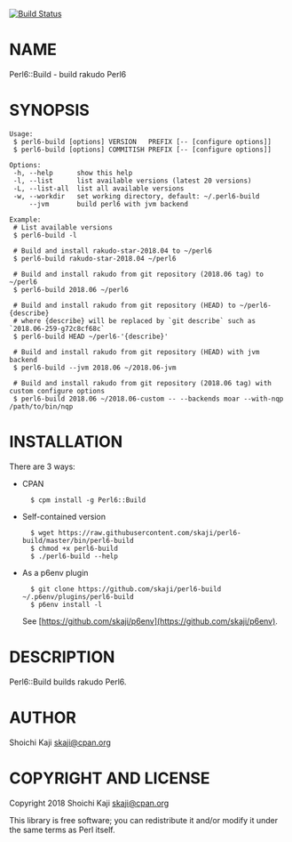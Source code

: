 [![Build Status](https://travis-ci.com/skaji/perl6-build.svg?branch=master)](https://travis-ci.com/skaji/perl6-build)

# NAME

Perl6::Build - build rakudo Perl6

# SYNOPSIS

    Usage:
     $ perl6-build [options] VERSION   PREFIX [-- [configure options]]
     $ perl6-build [options] COMMITISH PREFIX [-- [configure options]]

    Options:
     -h, --help      show this help
     -l, --list      list available versions (latest 20 versions)
     -L, --list-all  list all available versions
     -w, --workdir   set working directory, default: ~/.perl6-build
         --jvm       build perl6 with jvm backend

    Example:
     # List available versions
     $ perl6-build -l

     # Build and install rakudo-star-2018.04 to ~/perl6
     $ perl6-build rakudo-star-2018.04 ~/perl6

     # Build and install rakudo from git repository (2018.06 tag) to ~/perl6
     $ perl6-build 2018.06 ~/perl6

     # Build and install rakudo from git repository (HEAD) to ~/perl6-{describe}
     # where {describe} will be replaced by `git describe` such as `2018.06-259-g72c8cf68c`
     $ perl6-build HEAD ~/perl6-'{describe}'

     # Build and install rakudo from git repository (HEAD) with jvm backend
     $ perl6-build --jvm 2018.06 ~/2018.06-jvm

     # Build and install rakudo from git repository (2018.06 tag) with custom configure options
     $ perl6-build 2018.06 ~/2018.06-custom -- --backends moar --with-nqp /path/to/bin/nqp

# INSTALLATION

There are 3 ways:

- CPAN

        $ cpm install -g Perl6::Build

- Self-contained version

        $ wget https://raw.githubusercontent.com/skaji/perl6-build/master/bin/perl6-build
        $ chmod +x perl6-build
        $ ./perl6-build --help

- As a p6env plugin

        $ git clone https://github.com/skaji/perl6-build ~/.p6env/plugins/perl6-build
        $ p6env install -l

    See [https://github.com/skaji/p6env](https://github.com/skaji/p6env).

# DESCRIPTION

Perl6::Build builds rakudo Perl6.

# AUTHOR

Shoichi Kaji <skaji@cpan.org>

# COPYRIGHT AND LICENSE

Copyright 2018 Shoichi Kaji <skaji@cpan.org>

This library is free software; you can redistribute it and/or modify
it under the same terms as Perl itself.
